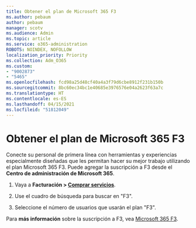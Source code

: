 ```yaml
---
title: Obtener el plan de Microsoft 365 F3
ms.author: pebaum
author: pebaum
manager: scotv
ms.audience: Admin
ms.topic: article
ms.service: o365-administration
ROBOTS: NOINDEX, NOFOLLOW
localization_priority: Priority
ms.collection: Adm_O365
ms.custom:
- "9002873"
- "5465"
ms.openlocfilehash: fcd98a25d48cf40a4a3f79d6cbe8912f231b150b
ms.sourcegitcommit: 8bc60ec34bc1e40685e3976576e04a2623f63a7c
ms.translationtype: HT
ms.contentlocale: es-ES
ms.lasthandoff: 04/15/2021
ms.locfileid: "51812049"
---
```

# <a name="get-the-microsoft-365-f3-plan"></a>Obtener el plan de Microsoft 365 F3

Conecte su personal de primera línea con herramientas y experiencias especialmente diseñadas que les permitan hacer su mejor trabajo utilizando el plan Microsoft 365 F3. Puede agregar la suscripción a F3 desde el **Centro de administración de Microsoft 365**.

1. Vaya a **Facturación > [Comprar servicios](https://go.microsoft.com/fwlink/p/?linkid=868433)**.

2. Use el cuadro de búsqueda para buscar en "F3".

3. Seleccione el número de usuarios que usarán el plan "F3".

Para **más información** sobre la suscripción a F3, vea [Microsoft 365 F3](https://www.microsoft.com/microsoft-365/microsoft-365-enterprise-f3?activetab=pivot%3aoverviewtab).
